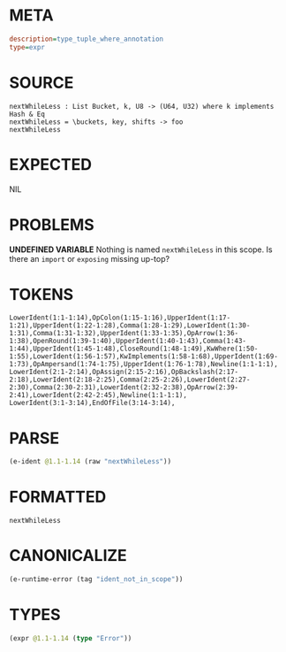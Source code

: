 # META
~~~ini
description=type_tuple_where_annotation
type=expr
~~~
# SOURCE
~~~roc
nextWhileLess : List Bucket, k, U8 -> (U64, U32) where k implements Hash & Eq
nextWhileLess = \buckets, key, shifts -> foo
nextWhileLess
~~~
# EXPECTED
NIL
# PROBLEMS
**UNDEFINED VARIABLE**
Nothing is named `nextWhileLess` in this scope.
Is there an `import` or `exposing` missing up-top?

# TOKENS
~~~zig
LowerIdent(1:1-1:14),OpColon(1:15-1:16),UpperIdent(1:17-1:21),UpperIdent(1:22-1:28),Comma(1:28-1:29),LowerIdent(1:30-1:31),Comma(1:31-1:32),UpperIdent(1:33-1:35),OpArrow(1:36-1:38),OpenRound(1:39-1:40),UpperIdent(1:40-1:43),Comma(1:43-1:44),UpperIdent(1:45-1:48),CloseRound(1:48-1:49),KwWhere(1:50-1:55),LowerIdent(1:56-1:57),KwImplements(1:58-1:68),UpperIdent(1:69-1:73),OpAmpersand(1:74-1:75),UpperIdent(1:76-1:78),Newline(1:1-1:1),
LowerIdent(2:1-2:14),OpAssign(2:15-2:16),OpBackslash(2:17-2:18),LowerIdent(2:18-2:25),Comma(2:25-2:26),LowerIdent(2:27-2:30),Comma(2:30-2:31),LowerIdent(2:32-2:38),OpArrow(2:39-2:41),LowerIdent(2:42-2:45),Newline(1:1-1:1),
LowerIdent(3:1-3:14),EndOfFile(3:14-3:14),
~~~
# PARSE
~~~clojure
(e-ident @1.1-1.14 (raw "nextWhileLess"))
~~~
# FORMATTED
~~~roc
nextWhileLess
~~~
# CANONICALIZE
~~~clojure
(e-runtime-error (tag "ident_not_in_scope"))
~~~
# TYPES
~~~clojure
(expr @1.1-1.14 (type "Error"))
~~~

